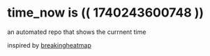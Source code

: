 # time_now is (( 1740243600748 ))

an automated repo that shows the currnent time

inspired by [breakingheatmap](https://github.com/breakingheatmap/breakingheatmap)